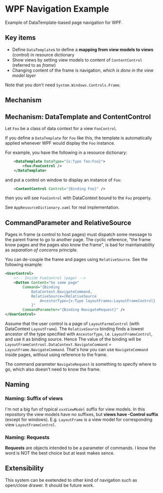 # WPF Navigation Example

Example of DataTemplate-based page navigation for WPF.

## Key items

- Define `DataTemplate`s to define a **mapping from view models to views** (control) in resource dictionary
- Show views by setting view models to content of `ContentControl` (referred to as *frame*)
- Changing content of the frame is navigation, *which is done in the view model layer*

Note that you don't need `System.Windows.Controls.Frame`.

## Mechanism

## Mechanism: DataTemplate and ContentControl

Let `Foo` be a class of data context for a view `FooControl`.

If you define a `DataTemplate` for `Foo` like this, the template is automatically applied whenever WPF would display the `Foo` instance.

For example, you have the following in a resource dictionary:

```xml
    <DataTemplate DataType="{x:Type foo:Foo}">
        <foo:FooControl />
    </DataTemplate>
```

and put a control on window to display an instance of `Foo`:

```xml
    <ContentControl Control="{Binding Foo}" />
```

then you will see `FooControl` with DataContext bound to the `Foo` property.

See `AppResourceDictionary.xaml` for real implementation.

## CommandParameter and RelativeSource

Pages in frame (a control to host pages) must dispatch some message to the parent frame to go to another page. The cyclic reference, "the frame know pages and the pages also know the frame", is bad for maintainability as *separation of concerns* principle.

You can de-couple the frame and pages using `RelativeSource`. See the following example:

```xml
<UserControl>
    <!-- Inside FooControl (page) -->
    <Button Content="Go some page"
        Command="{Binding
            DataContext.NavigateCommand,
            RelativeSource={RelativeSource
                AncestorType={x:Type layoutFrames:LayoutFrameControl}
            }"
        CommandParameter="{Binding NavigateRequest}" />
</UserControl>
```

Assume that the user control is a page of `LayoutFarmeControl` (with DataContext `LayoutFrame`). The `RelativeSource` binding finds a lowest ancestor of the type specified with `AncestorType`, i.e. `LayoutFrameControl`, and use it as binding source. Hence The value of the binding will be `LayoutFrameControol.DataContext.NavigateCommand` = `LayoutFrame.NavigateCommand`. That's how you can use `NavigateCommand` inside pages, without using reference to the frame.

The command parameter `NavigateRequest` is something to specify where to go, which also doesn't need to know the frame.

## Naming

### Naming: Suffix of views

I'm not a big fun of typical `xxxViewModel` suffix for view models. In this repository the view models have no suffixes, but **views have -Control suffix** (except for windows). E.g. `LayoutFrame` is a view model for corresponding view `LayoutFrameControl`.

### Naming: Requests

**Requests** are objects intended to be a parameter of commands. I know the word is NOT the best choice but at least makes sence.

## Extensibility

This system can be exetended to other kind of navigation such as open/close drawer. It should be future work.
